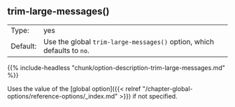 ---
---
<!-- DISCLAIMER: This file is based on the syslog-ng Open Source Edition documentation https://github.com/balabit/syslog-ng-ose-guides/commit/2f4a52ee61d1ea9ad27cb4f3168b95408fddfdf2 and is used under the terms of The syslog-ng Open Source Edition Documentation License. The file has been modified by Axoflow. -->

## trim-large-messages()

|          |                                                                            |
| -------- | -------------------------------------------------------------------------- |
| Type:    | yes|no                                                                     |
| Default: | Use the global `trim-large-messages()` option, which defaults to `no`. |

{{% include-headless "chunk/option-description-trim-large-messages.md" %}}

Uses the value of the [global option]({{< relref "/chapter-global-options/reference-options/_index.md" >}}) if not specified.

